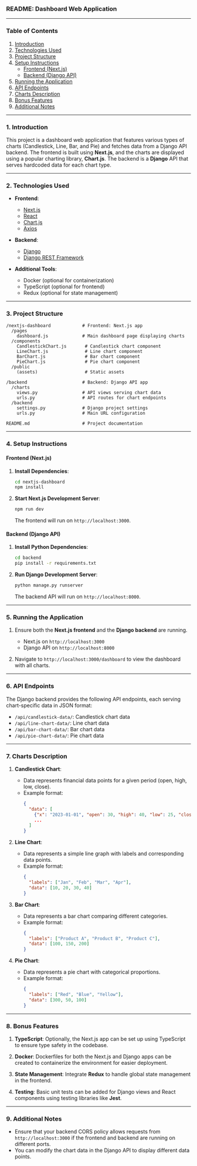 ### **README: Dashboard Web Application**

---

### **Table of Contents**
1. [Introduction](#introduction)
2. [Technologies Used](#technologies-used)
3. [Project Structure](#project-structure)
4. [Setup Instructions](#setup-instructions)
    - [Frontend (Next.js)](#frontend-nextjs)
    - [Backend (Django API)](#backend-django-api)
5. [Running the Application](#running-the-application)
6. [API Endpoints](#api-endpoints)
7. [Charts Description](#charts-description)
8. [Bonus Features](#bonus-features)
9. [Additional Notes](#additional-notes)

---

### **1. Introduction**

This project is a dashboard web application that features various types of charts (Candlestick, Line, Bar, and Pie) and fetches data from a Django API backend. The frontend is built using **Next.js**, and the charts are displayed using a popular charting library, **Chart.js**. The backend is a **Django** API that serves hardcoded data for each chart type.

---

### **2. Technologies Used**

- **Frontend**: 
  - [Next.js](https://nextjs.org/)
  - [React](https://reactjs.org/)
  - [Chart.js](https://www.chartjs.org/)
  - [Axios](https://axios-http.com/)
  
- **Backend**:
  - [Django](https://www.djangoproject.com/)
  - [Django REST Framework](https://www.django-rest-framework.org/)

- **Additional Tools**:
  - Docker (optional for containerization)
  - TypeScript (optional for frontend)
  - Redux (optional for state management)

---

### **3. Project Structure**

```
/nextjs-dashboard            # Frontend: Next.js app
  /pages
    dashboard.js             # Main dashboard page displaying charts
  /components
    CandlestickChart.js       # Candlestick chart component
    LineChart.js              # Line chart component
    BarChart.js               # Bar chart component
    PieChart.js               # Pie chart component
  /public
    (assets)                  # Static assets
  
/backend                     # Backend: Django API app
  /charts
    views.py                 # API views serving chart data
    urls.py                  # API routes for chart endpoints
  /backend
    settings.py              # Django project settings
    urls.py                  # Main URL configuration

README.md                    # Project documentation
```

---

### **4. Setup Instructions**

#### **Frontend (Next.js)**

1. **Install Dependencies**:
   ```bash
   cd nextjs-dashboard
   npm install
   ```

2. **Start Next.js Development Server**:
   ```bash
   npm run dev
   ```
   The frontend will run on `http://localhost:3000`.

#### **Backend (Django API)**

1. **Install Python Dependencies**:
   ```bash
   cd backend
   pip install -r requirements.txt
   ```

2. **Run Django Development Server**:
   ```bash
   python manage.py runserver
   ```
   The backend API will run on `http://localhost:8000`.

---

### **5. Running the Application**

1. Ensure both the **Next.js frontend** and the **Django backend** are running.
   - Next.js on `http://localhost:3000`
   - Django API on `http://localhost:8000`

2. Navigate to `http://localhost:3000/dashboard` to view the dashboard with all charts.

---

### **6. API Endpoints**

The Django backend provides the following API endpoints, each serving chart-specific data in JSON format:

- `/api/candlestick-data/`: Candlestick chart data
- `/api/line-chart-data/`: Line chart data
- `/api/bar-chart-data/`: Bar chart data
- `/api/pie-chart-data/`: Pie chart data

---

### **7. Charts Description**

1. **Candlestick Chart**:
   - Data represents financial data points for a given period (open, high, low, close).
   - Example format:
     ```json
     {
       "data": [
         {"x": "2023-01-01", "open": 30, "high": 40, "low": 25, "close": 35},
         ...
       ]
     }
     ```

2. **Line Chart**:
   - Data represents a simple line graph with labels and corresponding data points.
   - Example format:
     ```json
     {
       "labels": ["Jan", "Feb", "Mar", "Apr"],
       "data": [10, 20, 30, 40]
     }
     ```

3. **Bar Chart**:
   - Data represents a bar chart comparing different categories.
   - Example format:
     ```json
     {
       "labels": ["Product A", "Product B", "Product C"],
       "data": [100, 150, 200]
     }
     ```

4. **Pie Chart**:
   - Data represents a pie chart with categorical proportions.
   - Example format:
     ```json
     {
       "labels": ["Red", "Blue", "Yellow"],
       "data": [300, 50, 100]
     }
     ```

---

### **8. Bonus Features**

1. **TypeScript**: Optionally, the Next.js app can be set up using TypeScript to ensure type safety in the codebase.
   
2. **Docker**: Dockerfiles for both the Next.js and Django apps can be created to containerize the environment for easier deployment.

3. **State Management**: Integrate **Redux** to handle global state management in the frontend.

4. **Testing**: Basic unit tests can be added for Django views and React components using testing libraries like **Jest**.

---

### **9. Additional Notes**

- Ensure that your backend CORS policy allows requests from `http://localhost:3000` if the frontend and backend are running on different ports.
- You can modify the chart data in the Django API to display different data points.
